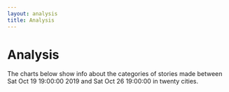 ```yaml
---
layout: analysis
title: Analysis
---
```


# Analysis

The charts below show info about the categories of stories made between Sat Oct 19 19:00:00 2019 and Sat Oct 26 19:00:00 in twenty cities.  